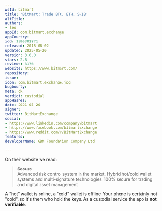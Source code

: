 ```yaml
---
wsId: bitmart
title: 'BitMart: Trade BTC, ETH, SHIB'
altTitle: 
authors:
- leo
appId: com.bitmart.exchange
appCountry: 
idd: 1396382871
released: 2018-08-02
updated: 2025-05-20
version: 3.6.0
stars: 2.8
reviews: 3176
website: https://www.bitmart.com/
repository: 
issue: 
icon: com.bitmart.exchange.jpg
bugbounty: 
meta: ok
verdict: custodial
appHashes: 
date: 2021-05-20
signer: 
twitter: BitMartExchange
social:
- https://www.linkedin.com/company/bitmart
- https://www.facebook.com/bitmartexchange
- https://www.reddit.com/r/BitMartExchange
features: 
developerName: GBM Foundation Company Ltd

---
```


On their website we read:

> **Secure**<br>
  Advanced risk control system in the market. Hybrid hot/cold wallet systems and
  multi-signature technologies. 100% secure for trading and digital asset
  management

A "hot" wallet is online, a "cold" wallet is offline. Your phone is certainly
not "cold", so it's them who hold the keys. As a custodial service the app is
**not verifiable**.
